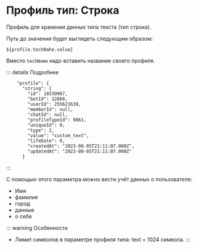 # Профиль тип: Строка

Профиль для хранения данных типа текста (тип строка).

Путь до значения будет выглядеть следующим образом:

```plain
${profile.techNahe.value}
```

Вместо `techName` надо вставить название своего профиля.

::: details Подробнее

```plain
    "profile": {
      "string": {
        "id": 10339967,
        "botId": 12860,
        "userId": 255621638,
        "memberId": null,
        "chatId": null,
        "profileTypeId": 9861,
        "uniqueId": 0,
        "type": 2,
        "value": "custom_text",
        "lifeDate": 0,
        "createdAt": "2023-08-05T21:11:07.000Z",
        "updatedAt": "2023-08-05T21:11:07.000Z"
      }
```
:::


С помощью этого параметра можно вести учёт данных о пользователе:

* Имя
* фамилия
* город
* данные 
* о себе

::: warning Особенности
* Лимит символов в параметре профиля типа: text = 1024 символа.
:::